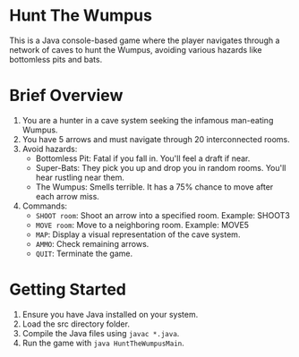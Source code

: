 # Hunt The Wumpus

This is a Java console-based game where the player navigates through a network of caves to hunt the Wumpus, avoiding various hazards like bottomless pits and bats.

# Brief Overview

1. You are a hunter in a cave system seeking the infamous man-eating Wumpus.
2. You have 5 arrows and must navigate through 20 interconnected rooms.
3. Avoid hazards:
   - Bottomless Pit: Fatal if you fall in. You'll feel a draft if near.
   - Super-Bats: They pick you up and drop you in random rooms. You'll hear rustling near them.
   - The Wumpus: Smells terrible. It has a 75% chance to move after each arrow miss.
4. Commands:
   - `SHOOT room`: Shoot an arrow into a specified room. Example: SHOOT3
   - `MOVE room`: Move to a neighboring room. Example: MOVE5
   - `MAP`: Display a visual representation of the cave system.
   - `AMMO`: Check remaining arrows.
   - `QUIT`: Terminate the game.

# Getting Started

1. Ensure you have Java installed on your system.
2. Load the src directory folder.
2. Compile the Java files using `javac *.java`.
3. Run the game with `java HuntTheWumpusMain`.
